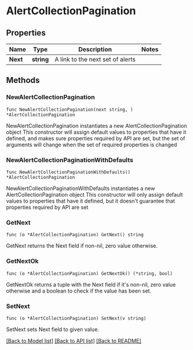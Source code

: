 # AlertCollectionPagination

## Properties

Name | Type | Description | Notes
------------ | ------------- | ------------- | -------------
**Next** | **string** | A link to the next set of alerts | 

## Methods

### NewAlertCollectionPagination

`func NewAlertCollectionPagination(next string, ) *AlertCollectionPagination`

NewAlertCollectionPagination instantiates a new AlertCollectionPagination object
This constructor will assign default values to properties that have it defined,
and makes sure properties required by API are set, but the set of arguments
will change when the set of required properties is changed

### NewAlertCollectionPaginationWithDefaults

`func NewAlertCollectionPaginationWithDefaults() *AlertCollectionPagination`

NewAlertCollectionPaginationWithDefaults instantiates a new AlertCollectionPagination object
This constructor will only assign default values to properties that have it defined,
but it doesn't guarantee that properties required by API are set

### GetNext

`func (o *AlertCollectionPagination) GetNext() string`

GetNext returns the Next field if non-nil, zero value otherwise.

### GetNextOk

`func (o *AlertCollectionPagination) GetNextOk() (*string, bool)`

GetNextOk returns a tuple with the Next field if it's non-nil, zero value otherwise
and a boolean to check if the value has been set.

### SetNext

`func (o *AlertCollectionPagination) SetNext(v string)`

SetNext sets Next field to given value.



[[Back to Model list]](../README.md#documentation-for-models) [[Back to API list]](../README.md#documentation-for-api-endpoints) [[Back to README]](../README.md)



